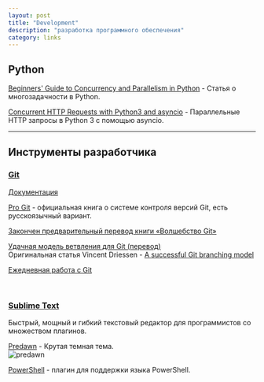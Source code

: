 ```yaml
---
layout: post
title: "Development"
description: "разработка программного обеспечения"
category: links
---
```


## Python

[Beginners' Guide to Concurrency and Parallelism in Python](http://www.toptal.com/python/beginners-guide-to-concurrency-and-parallelism-in-python) - Статья о многозадачности в Python.

[Concurrent HTTP Requests with Python3 and asyncio](http://geekgirl.io/concurrent-http-requests-with-python3-and-asyncio/) - Параллельные HTTP запросы в Python 3 с помощью asyncio.

***

## Инструменты разработчика

### [Git](http://git-scm.com/)
[Документация](http://git-scm.com/doc)

[Pro Git](http://git-scm.com/book) - официальная книга о системе контроля версий Git, есть русскоязычный вариант.

[Закончен предварительный перевод книги «Волшебство Git»](http://habrahabr.ru/post/80909/)

[Удачная модель ветвления для Git (перевод)](http://habrahabr.ru/post/106912/)  
Оригинальная статья Vincent Driessen - [A successful Git branching model](http://nvie.com/posts/a-successful-git-branching-model/)

[Ежедневная работа с Git](http://habrahabr.ru/post/174467/)

<br>

### [Sublime Text](http://www.sublimetext.com/)

Быстрый, мощный и гибкий текстовый редактор для программистов со множеством плагинов.

[Predawn](https://github.com/jamiewilson/predawn) - Крутая темная тема.  
![predawn](https://github.com/jamiewilson/predawn/raw/master/screenshots/screenshot.png)

[PowerShell](https://github.com/SublimeText/PowerShell) - плагин для поддержки языка PowerShell.